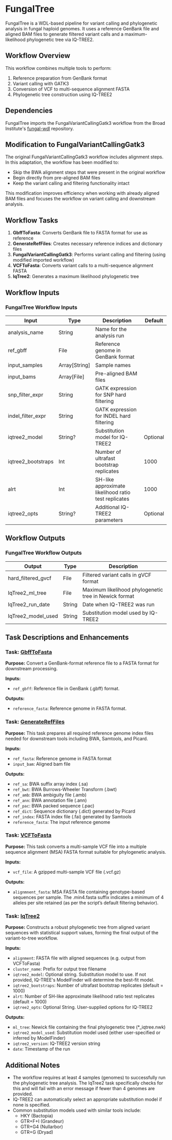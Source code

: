 FungalTree
==========

FungalTree is a WDL-based pipeline for variant calling and phylogenetic analysis in fungal haploid genomes. It uses a reference GenBank file and aligned BAM files to generate filtered variant calls and a maximum-likelihood phylogenetic tree via IQ-TREE2.

Workflow Overview
--------

This workflow combines multiple tools to perform:

1.  Reference preparation from GenBank format
2.  Variant calling with GATK3
3.  Conversion of VCF to multi-sequence alignment FASTA
4.  Phylogenetic tree construction using IQ-TREE2

Dependencies
------------

FungalTree imports the FungalVariantCallingGatk3 workflow from the Broad Institute's [fungal-wdl](https://github.com/broadinstitute/fungal-wdl/blob/master/gatk3/workflows/fungal_variant_calling_gatk3.wdl) repository.


Modification to FungalVariantCallingGatk3
-----------------------------------------

The original FungalVariantCallingGatk3 workflow includes alignment steps. In this adaptation, the workflow has been modified to:

-   Skip the BWA alignment steps that were present in the original workflow
-   Begin directly from pre-aligned BAM files
-   Keep the variant calling and filtering functionality intact

This modification improves efficiency when working with already aligned BAM files and focuses the workflow on variant calling and downstream analysis.

Workflow Tasks
-------------------

1.  **GbffToFasta**: Converts GenBank file to FASTA format for use as reference
2.  **GenerateRefFiles**: Creates necessary reference indices and dictionary files
3.  **FungalVariantCallingGatk3**: Performs variant calling and filtering (using modified imported workflow)
4.  **VCFToFasta**: Converts variant calls to a multi-sequence alignment FASTA
5.  **IqTree2**: Generates a maximum likelihood phylogenetic tree

Workflow Inputs
------

### FungalTree Workflow Inputs

| Input | Type | Description | Default |
| --- | --- | --- | --- |
| analysis_name | String | Name for the analysis run |  |
| ref_gbff | File | Reference genome in GenBank format |  |
| input_samples | Array[String] | Sample names |  |
| input_bams | Array[File] | Pre-aligned BAM files |  |
| snp_filter_expr | String | GATK expression for SNP hard filtering |  |
| indel_filter_expr | String | GATK expression for INDEL hard filtering |  |
| iqtree2_model | String? | Substitution model for IQ-TREE2 | Optional |
| iqtree2_bootstraps | Int | Number of ultrafast bootstrap replicates | 1000 |
| alrt | Int | SH-like approximate likelihood ratio test replicates | 1000 |
| iqtree2_opts | String? | Additional IQ-TREE2 parameters | Optional |

Workflow Outputs
-------

### FungalTree Workflow Outputs

| Output | Type | Description |
| --- | --- | --- |
| hard_filtered_gvcf | File | Filtered variant calls in gVCF format |
| IqTree2_ml_tree | File | Maximum likelihood phylogenetic tree in Newick format |
| IqTree2_run_date | String | Date when IQ-TREE2 was run |
| IqTree2_model_used | String | Substitution model used by IQ-TREE2 |

## Task Descriptions and Enhancements

### Task: [GbffToFasta]()

**Purpose:**
Convert a GenBank-format reference file to a FASTA format for downstream processing.

**Inputs:**
- `ref_gbff`: Reference file in GenBank (.gbff) format.

**Outputs:**
- `reference_fasta`: Reference genome in FASTA format.


### Task: [GenerateRefFiles]()

**Purpose:**
This task prepares all required reference genome index files needed for downstream tools including BWA, Samtools, and Picard.

**Inputs:**
- `ref_fasta`: Reference genome in FASTA format
- `input_bam`: Aligned bam file

**Outputs:**
- `ref_sa`: BWA suffix array index (.sa)
- `ref_bwt`: BWA Burrows-Wheeler Transform (.bwt)
- `ref_amb`: BWA ambiguity file (.amb)
- `ref_ann`: BWA annotation file (.ann)
- `ref_pac`: BWA packed sequence (.pac)
- `ref_dict`: Sequence dictionary (.dict) generated by Picard
- `ref_index`: FASTA index file (.fai) generated by Samtools
- `reference_fasta`: The input reference genome


### Task: [VCFToFasta]()

**Purpose:**
This task converts a multi-sample VCF file into a multiple sequence alignment (MSA) FASTA format suitable for phylogenetic analysis.

**Inputs:**
- `vcf_file`: A gzipped multi-sample VCF file (.vcf.gz)

**Outputs:**
- `alignmnent_fasta`: MSA FASTA file containing genotype-based sequences per sample. The .min4.fasta suffix indicates a minimum of 4 alleles per site retained (as per the script’s default filtering behavior).



### Task: [IqTree2]()

**Purpose:**
Constructs a robust phylogenetic tree from aligned variant sequences with statistical support values, forming the final output of the variant-to-tree workflow.

**Inputs:**
- `alignment`: FASTA file with aligned sequences (e.g. output from VCFToFasta)
- `cluster_name`: Prefix for output tree filename
- `iqtree2_model`:  Optional string. Substitution model to use. If not provided, IQ-TREE's ModelFinder will determine the best-fit model.
- `iqtree2_bootstraps`: Number of ultrafast bootstrap replicates (default = 1000)
- `alrt`: Number of SH-like approximate likelihood ratio test replicates (default = 1000)
- `iqtree2_opts`: Optional String. User-supplied options for IQ-TREE2

**Outputs:**
- `ml_tree`: Newick file containing the final phylogenetic tree (*_iqtree.nwk)
- `iqtree2_model_used`: Substitution model used (either user-specified or inferred by ModelFinder)
- `iqtree2_version`: IQ-TREE2 version string
- `date`: Timestamp of the run

Additional Notes
----------------

-   The workflow requires at least 4 samples (genomes) to successfully run the phylogenetic tree analysis. The IqTree2 task specifically checks for this and will fail with an error message if fewer than 4 genomes are provided.
-   IQ-TREE2 can automatically select an appropriate substitution model if none is specified.
-   Common substitution models used with similar tools include:
    -   HKY (Bactopia)
    -   GTR+F+I (Grandeur)
    -   GTR+G4 (Nullarbor)
    -   GTR+G (Dryad)